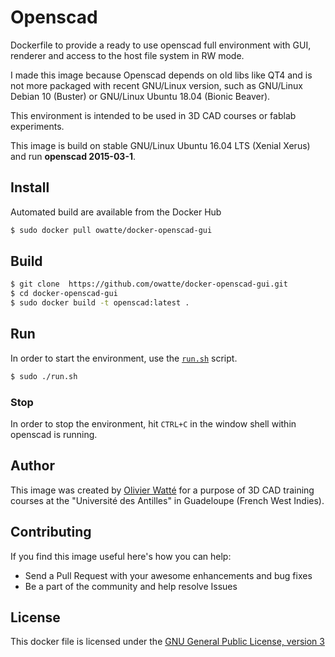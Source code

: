 # Openscad

Dockerfile to provide a ready to use openscad full environment with GUI,  renderer and access to the host file system in RW mode.

I made this image because Openscad depends on old libs like QT4 and is not more packaged with recent GNU/Linux version, such as GNU/Linux Debian 10 (Buster) or GNU/Linux Ubuntu 18.04 (Bionic Beaver).

This environment is intended to be used in 3D CAD courses or fablab experiments.

This image is build on stable GNU/Linux Ubuntu 16.04 LTS (Xenial Xerus) and run **openscad 2015-03-1**.


## Install 
Automated build are available from the Docker Hub

```bash
$ sudo docker pull owatte/docker-openscad-gui
```

## Build

```bash
$ git clone  https://github.com/owatte/docker-openscad-gui.git
$ cd docker-openscad-gui
$ sudo docker build -t openscad:latest .
```

## Run
In order to start the environment, use the [`run.sh`](run.sh) script.
```bash
$ sudo ./run.sh
```
### Stop
In order to stop the environment, hit `CTRL+C` in the window shell within openscad is running.

## Author

This image was created by [Olivier Watté](httpt://github.com/owatte/) for a purpose of 3D CAD training courses at the "Université des Antilles" in Guadeloupe (French West Indies).

## Contributing

If you find this image useful here's how you can help:

* Send a Pull Request with your awesome enhancements and bug fixes
* Be a part of the community and help resolve Issues


## License

This docker file is licensed under the [GNU General Public License, version 3](LICENSE.md)
